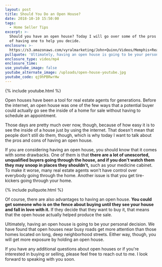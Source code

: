 ```yaml
---
layout: post
title: Should You Do an Open House?
date: 2018-10-10 15:50:00
tags:
  - Home Seller Tips
excerpt: >-
  Should you have an open house? Today I will go over some of the pros and cons
  of having one to help you decide.
enclosure: >-
  https://s3.amazonaws.com/vyralmarketing/John+Quinn/Videos/Memphis+Real+Estate-+Should+You+Do+an+Open+House%253F.mp4
pullquote: 'Ultimately, having an open house is going to be your personal decision.'
enclosure_type: video/mp4
enclosure_time:
use_youtube_image: false
youtube_alternate_image: /uploads/open-house-youtube.jpg
youtube_code: qj9hPBRwrHw
---
```


{% include youtube.html %}

Open houses have been a tool for real estate agents for generations. Before the internet, an open house was one of the few ways that a potential buyer could actually go see the inside of a home for sale without having to schedule an appointment.

Those days are pretty much over now, though, because of how easy it is to see the inside of a house just by using the internet. That doesn't mean that people don't still do them, though, which is why today I want to talk about the pros and cons of having an open house.

If you are considering having an open house, you should know that it comes with some drawbacks. One of them is that **there are a lot of unescorted, unqualified buyers going through the house, and if you don't watch them they may snoop in places they shouldn't,** such as your medicine cabinet. To make it worse, many real estate agents won't have control over everybody going through the home. Another issue is that you get tire-kickers going through your home.

{% include pullquote.html %}

Of course, there are also advantages to having an open house. **You could get someone who is on the fence about buying until they see your house and fall in love with it.** If they decide that they want to buy it, that means that the open house actually helped produce the sale.

Ultimately, having an open house is going to be your personal decision. We have found that open houses near busy roads get more attention than those homes located on long, deep neighborhood streets. Either way, though, you will get more exposure by holding an open house.

If you have any additional questions about open houses or if you're interested in buying or selling, please feel free to reach out to me. I look forward to speaking with you soon.